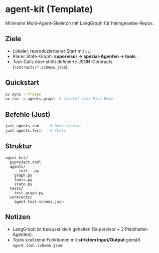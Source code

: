 # agent-kit (Template)

Minimaler Multi-Agent-Skeleton mit LangGraph für heimgewebe-Repos.

## Ziele
- Lokaler, reproduzierbarer Start mit `uv`.
- Klarer State-Graph: **supervisor → spezial-Agenten → tools**.
- Tool-Calls über strikt definierte JSON-Contracts (`contracts/*.schema.json`).

## Quickstart
```bash
uv sync --frozen
uv run -m agents.graph  # startet eine Mini-Demo
```

## Befehle (Just)
```bash
just agents.run     # Demo starten
just agents.test    # Tests
```

## Struktur
```
agent-kit/
  pyproject.toml
  agents/
    __init__.py
    graph.py
    tools.py
    state.py
  tests/
    test_graph.py
  contracts/
    agent.tool.schema.json
```

## Notizen
- LangGraph ist bewusst klein gehalten (Supervisor + 2 Platzhalter-Agenten).
- Tools sind reine Funktionen mit **striktem Input/Output** gemäß `agent.tool.schema.json`.
